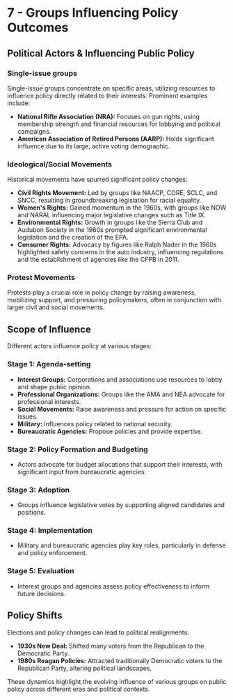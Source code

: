 # 7 - Groups Influencing Policy Outcomes

## Political Actors & Influencing Public Policy

### Single-issue groups
Single-issue groups concentrate on specific areas, utilizing resources to influence policy directly related to their interests. Prominent examples include:

- **National Rifle Association (NRA):** Focuses on gun rights, using membership strength and financial resources for lobbying and political campaigns.
- **American Association of Retired Persons (AARP):** Holds significant influence due to its large, active voting demographic.

### Ideological/Social Movements
Historical movements have spurred significant policy changes:

- **Civil Rights Movement:** Led by groups like NAACP, CORE, SCLC, and SNCC, resulting in groundbreaking legislation for racial equality.
- **Women's Rights:** Gained momentum in the 1960s, with groups like NOW and NARAL influencing major legislative changes such as Title IX.
- **Environmental Rights:** Growth in groups like the Sierra Club and Audubon Society in the 1960s prompted significant environmental legislation and the creation of the EPA.
- **Consumer Rights:** Advocacy by figures like Ralph Nader in the 1960s highlighted safety concerns in the auto industry, influencing regulations and the establishment of agencies like the CFPB in 2011.

### Protest Movements
Protests play a crucial role in policy change by raising awareness, mobilizing support, and pressuring policymakers, often in conjunction with larger civil and social movements.

## Scope of Influence
Different actors influence policy at various stages:

### Stage 1: Agenda-setting
- **Interest Groups:** Corporations and associations use resources to lobby and shape public opinion.
- **Professional Organizations:** Groups like the AMA and NEA advocate for professional interests.
- **Social Movements:** Raise awareness and pressure for action on specific issues.
- **Military:** Influences policy related to national security.
- **Bureaucratic Agencies:** Propose policies and provide expertise.

### Stage 2: Policy Formation and Budgeting
- Actors advocate for budget allocations that support their interests, with significant input from bureaucratic agencies.

### Stage 3: Adoption
- Groups influence legislative votes by supporting aligned candidates and positions.

### Stage 4: Implementation
- Military and bureaucratic agencies play key roles, particularly in defense and policy enforcement.

### Stage 5: Evaluation
- Interest groups and agencies assess policy effectiveness to inform future decisions.

## Policy Shifts
Elections and policy changes can lead to political realignments:

- **1930s New Deal:** Shifted many voters from the Republican to the Democratic Party.
- **1980s Reagan Policies:** Attracted traditionally Democratic voters to the Republican Party, altering political landscapes.

These dynamics highlight the evolving influence of various groups on public policy across different eras and political contexts.